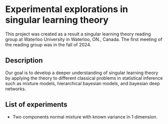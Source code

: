 # Experimental explorations in singular learning theory

This project was created as a result a singular learning theory reading group at Waterloo University in Waterloo, ON., Canada. The first meeting of the reading group was in the fall of 2024.

## Description

Our goal is to develop a deeper understanding of singular learning theory by applying the theory to different classical problems in statistical inference such as mixture models, hierarchical bayesian models, and bayesian deep networks.

## List of experiments

* Two components normal mixture with known variance in 1 dimension.
